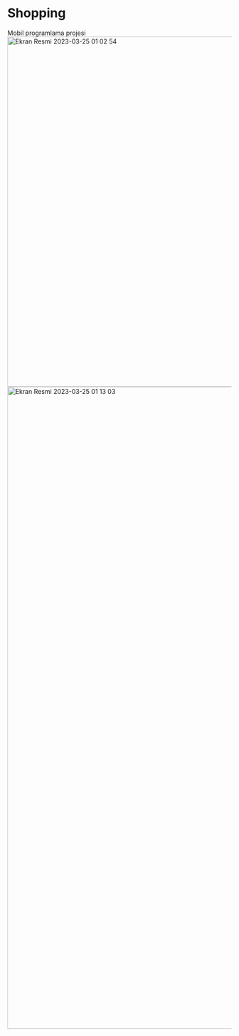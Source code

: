 # Shopping
Mobil programlama projesi
<img width="785" alt="Ekran Resmi 2023-03-25 01 02 54" src="https://user-images.githubusercontent.com/77894743/227653633-565616e6-499d-4957-af91-2b30f63f5c38.png">
<img width="1440" alt="Ekran Resmi 2023-03-25 01 13 03" src="https://user-images.githubusercontent.com/77894743/227653646-cae0fd6f-5073-40eb-b3af-e67d50a7c175.png">
